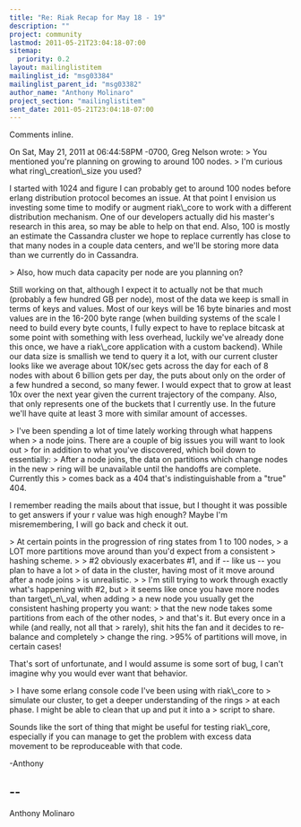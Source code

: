 ```yaml
---
title: "Re: Riak Recap for May 18 - 19"
description: ""
project: community
lastmod: 2011-05-21T23:04:18-07:00
sitemap:
  priority: 0.2
layout: mailinglistitem
mailinglist_id: "msg03384"
mailinglist_parent_id: "msg03382"
author_name: "Anthony Molinaro"
project_section: "mailinglistitem"
sent_date: 2011-05-21T23:04:18-07:00
---
```


Comments inline.

On Sat, May 21, 2011 at 06:44:58PM -0700, Greg Nelson wrote:
&gt; You mentioned you're planning on growing to around 100 nodes.
&gt; I'm curious what ring\\_creation\\_size you used?

I started with 1024 and figure I can probably get to around 100 nodes before
erlang distribution protocol becomes an issue. At that point I envision us
investing some time to modify or augment riak\\_core to work with a different
distribution mechanism. One of our developers actually did his master's
research in this area, so may be able to help on that end. Also, 100 is
mostly an estimate the Cassandra cluster we hope to replace currently has
close to that many nodes in a couple data centers, and we'll be storing
more data than we currently do in Cassandra.

&gt; Also, how much data capacity per node are you planning on?

Still working on that, although I expect it to actually not be that much
(probably a few hundred GB per node), most of the data we keep is small
in terms of keys and values. Most of our keys will be 16 byte binaries
and most values are in the 16-200 byte range (when building systems of
the scale I need to build every byte counts, I fully expect to have to
replace bitcask at some point with something with less overhead, luckily
we've already done this once, we have a riak\\_core application with a
custom backend). While our data size is smallish we tend to query it
a lot, with our current cluster looks like we average about 10K/sec gets
across the day for each of 8 nodes with about 6 billion gets per day,
the puts about only on the order of a few hundred a second, so many fewer.
I would expect that to grow at least 10x over the next year given the current
trajectory of the company. Also, that only represents one of the buckets
that I currently use. In the future we'll have quite at least 3 more
with similar amount of accesses.

&gt; I've been spending a lot of time lately working through what happens when
&gt; a node joins. There are a couple of big issues you will want to look out
&gt; for in addition to what you've discovered, which boil down to essentially:
&gt; After a node joins, the data on partitions which change nodes in the new
&gt; ring will be unavailable until the handoffs are complete. Currently this
&gt; comes back as a 404 that's indistinguishable from a "true" 404.

I remember reading the mails about that issue, but I thought it was possible
to get answers if your r value was high enough? Maybe I'm misremembering, I
will go back and check it out.

&gt; At certain points in the progression of ring states from 1 to 100 nodes,
&gt; a LOT more partitions move around than you'd expect from a consistent
&gt; hashing scheme.
&gt;
&gt; #2 obviously exacerbates #1, and if -- like us -- you plan to have a lot
&gt; of data in the cluster, having most of it move around after a node joins
&gt; is unrealistic.
&gt; 
&gt; I'm still trying to work through exactly what's happening with #2, but
&gt; it seems like once you have more nodes than target\\_n\\_val, when adding
&gt; a new node you usually get the consistent hashing property you want:
&gt; that the new node takes some partitions from each of the other nodes,
&gt; and that's it. But every once in a while (and really, not all that
&gt; rarely), shit hits the fan and it decides to re-balance and completely
&gt; change the ring. &gt;95% of partitions will move, in certain cases!

That's sort of unfortunate, and I would assume is some sort of bug, I can't
imagine why you would ever want that behavior.

&gt; I have some erlang console code I've been using with riak\\_core to
&gt; simulate our cluster, to get a deeper understanding of the rings
&gt; at each phase. I might be able to clean that up and put it into a
&gt; script to share.

Sounds like the sort of thing that might be useful for testing riak\\_core,
especially if you can manage to get the problem with excess data movement
to be reproduceable with that code.

-Anthony

-- 
------------------------------------------------------------------------
Anthony Molinaro 

